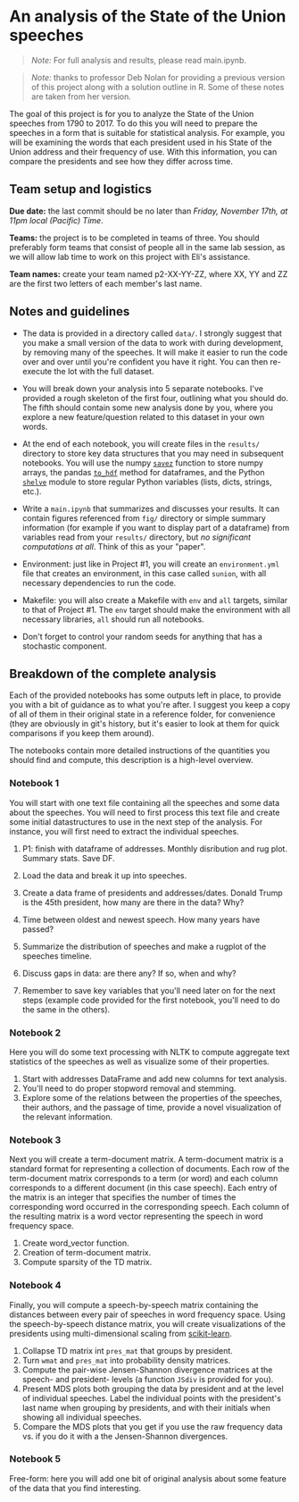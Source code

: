 # An analysis of the State of the Union speeches

> *Note:* For full analysis and results, please read main.ipynb.

> *Note:* thanks to professor Deb Nolan for providing a previous version of this project along with a solution outline in R.  Some of these notes are taken from her version.

The goal of this project is for you to analyze the State of the Union speeches from 1790 to 2017. To do this you will need to prepare the speeches in a form that is suitable for statistical analysis. For example, you will be examining the words that each president used in his State of the Union address and their frequency of use. With this information, you can compare the presidents and see how they differ across time.

## Team setup and logistics

**Due date:** the last commit should be no later than *Friday, November 17th, at 11pm local (Pacific) Time*.

**Teams:** the project is to be completed in teams of three.  You should preferably form teams that consist of people all in the same lab session, as we will allow lab time to work on this project with Eli's assistance.

**Team names:** create your team named p2-XX-YY-ZZ, where XX, YY and ZZ are the first two letters of each member's last name.

## Notes and guidelines

* The data is provided in a directory called `data/`.  I strongly suggest that you make a small version of the data to work with during development, by removing many of the speeches.  It will make it easier to run the code over and over until you're confident you have it right. You can then re-execute the lot with the full dataset.

* You will break down your analysis into 5 separate notebooks. I've provided a rough skeleton of the first four, outlining what you should do.  The fifth should contain some new analysis done by you, where you explore a new feature/question related to this dataset in your own words.

* At the end of each notebook, you will create files in the `results/` directory to store key data structures that you may need in subsequent notebooks.  You will use the numpy [`savez`](https://docs.scipy.org/doc/numpy-1.13.0/reference/generated/numpy.savez.html) function to store numpy arrays, the pandas [`to_hdf`](https://pandas.pydata.org/pandas-docs/stable/generated/pandas.DataFrame.to_hdf.html) method for dataframes, and the Python [`shelve`](https://docs.python.org/3/library/shelve.html) module to store regular Python variables (lists, dicts, strings, etc.). 

* Write a `main.ipynb` that summarizes and discusses your results. It can contain figures referenced from `fig/` directory or simple summary information (for example if you want to display part of a dataframe) from variables read from your `results/` directory, but *no significant computations at all*. Think of this as your "paper".

* Environment: just like in Project #1, you will create an `environment.yml` file that creates an environment, in this case called `sunion`, with all necessary dependencies to run the code.

* Makefile: you will also create a Makefile with `env` and `all` targets, similar to that of Project #1. The `env` target should make the environment with all necessary libraries, `all` should run all notebooks.

* Don't forget to control your random seeds for anything that has a stochastic component.


## Breakdown of the complete analysis 

Each of the provided notebooks has some outputs left in place, to provide you with a bit of guidance as to what you're after. I suggest you keep a copy of all of them in their original state in a reference folder, for convenience (they are obviously in git's history, but it's easier to look at them for quick comparisons if you keep them around).

The notebooks contain more detailed instructions of the quantities you should find and compute, this description is a high-level overview.


### Notebook 1

You will start with one text file containing all the speeches and some data about the speeches. You will need to first process this text file and create some initial datastructures to use in the next step of the analysis. For instance, you will first need to extract the individual speeches.

1. P1: finish with dataframe of addresses. Monthly disribution and rug plot. Summary stats. Save DF.

1. Load the data and break it up into speeches.
1. Create a data frame of presidents and addresses/dates. Donald Trump is the 45th president, how many are there in the data? Why?
1. Time between oldest and newest speech. How many years have passed?
1. Summarize the distribution of speeches and make a rugplot of the speeches timeline.
1. Discuss gaps in data: are there any? If so, when and why?
1. Remember to save key variables that you'll need later on for the next steps (example code provided for the first notebook, you'll need to do the same in the others).


### Notebook 2

Here you will do some text processing with NLTK to compute aggregate text statistics of the speeches as well as visualize some of their properties.

1. Start with addresses DataFrame and add new columns for text analysis.
1. You'll need to do proper stopword removal and stemming.
1. Explore some of the relations between the properties of the speeches, their authors, and the passage of time, provide a novel visualization of the relevant information.


### Notebook  3

Next you will create a term-document matrix. A term-document matrix is a standard format for representing a collection of documents. Each row of the term-document matrix corresponds to a term (or word) and each column corresponds to a different document (in this case speech). Each entry of the matrix is an integer that specifies the number of times the corresponding word occurred in the corresponding speech. Each column of the resulting matrix is a word vector representing the speech in word frequency space.


1. Create word_vector function.
1. Creation of term-document matrix.
1. Compute sparsity of the TD matrix.


### Notebook 4

Finally, you will compute a speech-by-speech matrix containing the distances between every pair of speeches in word frequency space. Using the speech-by-speech distance matrix, you will create visualizations of the presidents using multi-dimensional scaling from [scikit-learn](http://scikit-learn.org/stable/modules/generated/sklearn.manifold.MDS.html).

1. Collapse TD matrix int `pres_mat` that groups by president.
1. Turn `wmat` and `pres_mat` into probability density matrices.
1. Compute the pair-wise Jensen-Shannon divergence matrices at the speech- and president- levels (a function `JSdiv` is provided for you).
1. Present MDS plots both grouping the data by president and at the level of individual speeches.  Label the individual points with the president's last name when grouping by presidents, and with their initials when showing all individual speeches.
1. Compare the MDS plots that you get if you use the raw frequency data vs. if you do it with a the Jensen-Shannon divergences.


### Notebook 5

Free-form: here you will add one bit of original analysis about some feature of the data that you find interesting.
